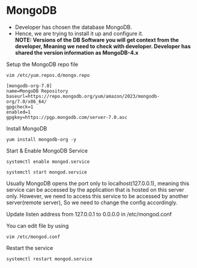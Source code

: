 # MongoDB

* Developer has chosen the database MongoDB. 
* Hence, we are trying to install it up and configure it. </br>
**NOTE: Versions of the DB Software you will get context from the developer, Meaning we need to check with developer. Developer has shared the version information as MongoDB-4.x**

Setup the MongoDB repo file
```
vim /etc/yum.repos.d/mongo.repo
```
```
[mongodb-org-7.0]
name=MongoDB Repository
baseurl=https://repo.mongodb.org/yum/amazon/2023/mongodb-org/7.0/x86_64/
gpgcheck=1
enabled=1
gpgkey=https://pgp.mongodb.com/server-7.0.asc
```

Install MongoDB
```
yum install mongodb-org -y
```

Start & Enable MongoDB Service

```
systemctl enable mongod.service
```
```
systemctl start mongod.service
```

Usually MongoDB opens the port only to localhost(127.0.0.1), meaning this service can be accessed by the application that is hosted on this server only. However, we need to access this service to be accessed by another server(remote server), So we need to change the config accordingly.

Update listen address from 127.0.0.1 to 0.0.0.0 in /etc/mongod.conf

You can edit file by using 
```
vim /etc/mongod.conf
```

Restart the service
```
systemctl restart mongod.service
```
